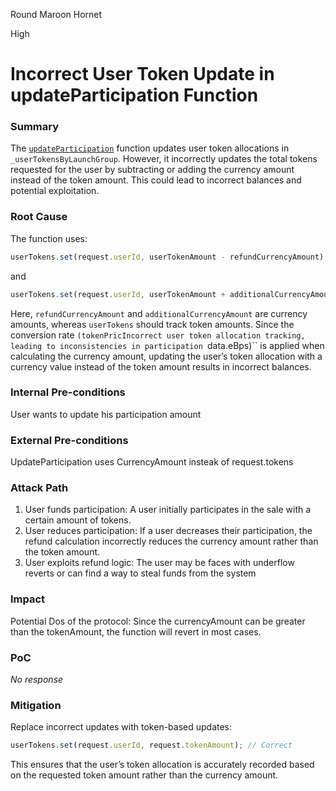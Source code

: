 Round Maroon Hornet

High

# Incorrect User Token Update in updateParticipation Function

### Summary

The [`updateParticipation`](https://github.com/sherlock-audit/2025-02-rova/blob/main/rova-contracts/src/Launch.sol#L361) function updates user token allocations in `_userTokensByLaunchGroup`. However, it incorrectly updates the total tokens requested for the user by subtracting or adding the currency amount instead of the token amount. This could lead to incorrect balances and potential exploitation.



### Root Cause

The function uses: 
```javascript
userTokens.set(request.userId, userTokenAmount - refundCurrencyAmount);
```
and 
```javascript
userTokens.set(request.userId, userTokenAmount + additionalCurrencyAmount); // Incorrect
```
Here, `refundCurrencyAmount` and `additionalCurrencyAmount` are currency amounts, whereas `userTokens` should track token amounts. Since the conversion rate `(tokenPricIncorrect user token allocation tracking, leading to inconsistencies in participation `data.eBps)`` is applied when calculating the currency amount, updating the user’s token allocation with a currency value instead of the token amount results in incorrect balances.

### Internal Pre-conditions

User wants to update his participation amount

### External Pre-conditions

UpdateParticipation uses CurrencyAmount insteak of request.tokens

### Attack Path

1. User funds participation: A user initially participates in the sale with a certain amount of tokens.
2. User reduces participation: If a user decreases their participation, the refund calculation incorrectly reduces the currency amount rather than the token amount.
3. User exploits refund logic: The user may be faces with underflow reverts or can find a way to steal funds from the system


### Impact

Potential Dos of the protocol: Since the currencyAmount can be greater than the tokenAmount, the function will revert in most cases.


### PoC

_No response_

### Mitigation

Replace incorrect updates with token-based updates:
```javascript
userTokens.set(request.userId, request.tokenAmount); // Correct
```
This ensures that the user’s token allocation is accurately recorded based on the requested token amount rather than the currency amount.